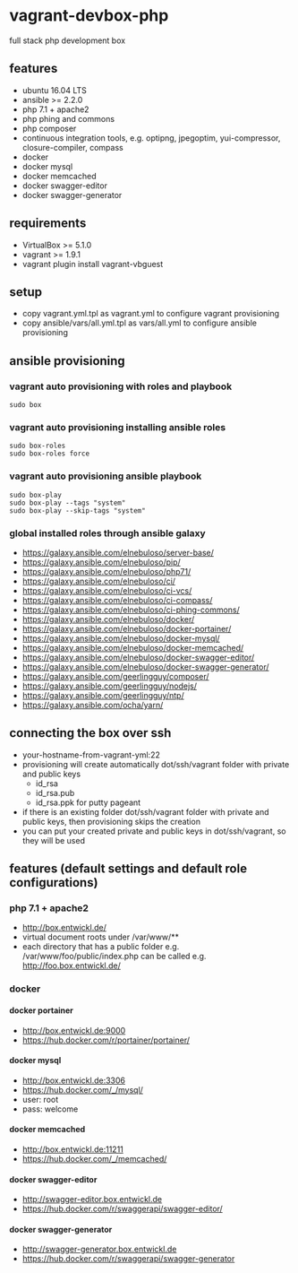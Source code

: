 # vagrant-devbox-php

full stack php development box

## features

- ubuntu 16.04 LTS
- ansible >= 2.2.0
- php 7.1 + apache2
- php phing and commons
- php composer
- continuous integration tools, e.g. optipng, jpegoptim, yui-compressor, closure-compiler, compass
- docker
- docker mysql
- docker memcached
- docker swagger-editor
- docker swagger-generator

## requirements

- VirtualBox >= 5.1.0
- vagrant >= 1.9.1
- vagrant plugin install vagrant-vbguest

## setup

- copy vagrant.yml.tpl as vagrant.yml to configure vagrant provisioning
- copy ansible/vars/all.yml.tpl as vars/all.yml to configure ansible provisioning

## ansible provisioning

### vagrant auto provisioning with roles and playbook

```
sudo box
```

### vagrant auto provisioning installing ansible roles

```
sudo box-roles
sudo box-roles force
```

### vagrant auto provisioning ansible playbook 

```
sudo box-play
sudo box-play --tags "system"
sudo box-play --skip-tags "system"
```

### global installed roles through ansible galaxy

- https://galaxy.ansible.com/elnebuloso/server-base/
- https://galaxy.ansible.com/elnebuloso/pip/
- https://galaxy.ansible.com/elnebuloso/php71/
- https://galaxy.ansible.com/elnebuloso/ci/
- https://galaxy.ansible.com/elnebuloso/ci-vcs/
- https://galaxy.ansible.com/elnebuloso/ci-compass/
- https://galaxy.ansible.com/elnebuloso/ci-phing-commons/
- https://galaxy.ansible.com/elnebuloso/docker/
- https://galaxy.ansible.com/elnebuloso/docker-portainer/
- https://galaxy.ansible.com/elnebuloso/docker-mysql/
- https://galaxy.ansible.com/elnebuloso/docker-memcached/
- https://galaxy.ansible.com/elnebuloso/docker-swagger-editor/
- https://galaxy.ansible.com/elnebuloso/docker-swagger-generator/
- https://galaxy.ansible.com/geerlingguy/composer/
- https://galaxy.ansible.com/geerlingguy/nodejs/
- https://galaxy.ansible.com/geerlingguy/ntp/
- https://galaxy.ansible.com/ocha/yarn/

## connecting the box over ssh

- your-hostname-from-vagrant-yml:22
- provisioning will create automatically dot/ssh/vagrant folder with private and public keys
  - id_rsa
  - id_rsa.pub
  - id_rsa.ppk for putty pageant
- if there is an existing folder dot/ssh/vagrant folder with private and public keys, then provisioning skips the creation
- you can put your created private and public keys in dot/ssh/vagrant, so they will be used

## features (default settings and default role configurations)

### php 7.1 + apache2

- http://box.entwickl.de/
- virtual document roots under /var/www/**
- each directory that has a public folder e.g. /var/www/foo/public/index.php can be called e.g. http://foo.box.entwickl.de/

### docker

#### docker portainer

- http://box.entwickl.de:9000
- https://hub.docker.com/r/portainer/portainer/

#### docker mysql

- http://box.entwickl.de:3306
- https://hub.docker.com/_/mysql/
- user: root
- pass: welcome

#### docker memcached

- http://box.entwickl.de:11211
- https://hub.docker.com/_/memcached/

#### docker swagger-editor

- http://swagger-editor.box.entwickl.de
- https://hub.docker.com/r/swaggerapi/swagger-editor/

#### docker swagger-generator

- http://swagger-generator.box.entwickl.de
- https://hub.docker.com/r/swaggerapi/swagger-generator